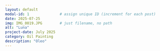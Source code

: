 ```yaml
---
layout: default
modal-id: 1              # assign unique ID (increment for each post)
date: 2025-07-25
img: IMG_0019.JPG        # just filename, no path
alt: "Luna"
project-date: July 2025
category: Oil Painting
description: "Oleo"
---
```

